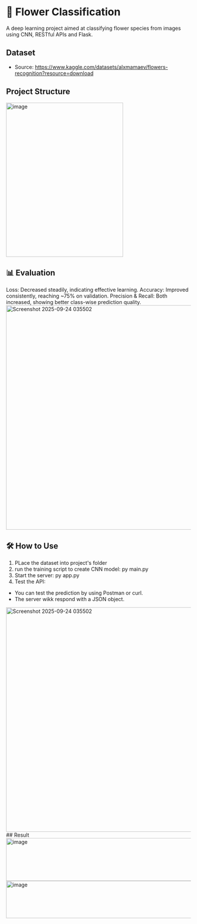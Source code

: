 # 🌸 Flower Classification
A deep learning project aimed at classifying flower species from images using CNN, RESTful APIs and Flask.

## Dataset
- Source: https://www.kaggle.com/datasets/alxmamaev/flowers-recognition?resource=download

## Project Structure
<img width="319" height="421" alt="image" src="https://github.com/user-attachments/assets/0079b58b-28ed-4145-87eb-86ed837f0736" />

## 📊 Evaluation
Loss: Decreased steadily, indicating effective learning.
Accuracy: Improved consistently, reaching ~75% on validation.
Precision & Recall: Both increased, showing better class-wise prediction quality.
<img width="1062" height="613" alt="Screenshot 2025-09-24 035502" src="https://github.com/user-attachments/assets/1b298ac2-0977-4d59-8271-73175cbacb93" />

## 🛠️ How to Use
1. PLace the dataset into project's folder
2. run the training script to create CNN model: py main.py
3. Start the server: py app.py
4. Test the API:
- You can test the prediction by using Postman or curl.
- The server wikk respond with a JSON object.

<img width="1062" height="613" alt="Screenshot 2025-09-24 035502" src="https://github.com/user-attachments/assets/e5e609af-1a0c-440e-9d8c-d82401135a36" />
## Result
<img width="928" height="117" alt="image" src="https://github.com/user-attachments/assets/9f746e3e-4143-4725-9469-a9e4f470fb72" />
<img width="872" height="102" alt="image" src="https://github.com/user-attachments/assets/47ff2d29-76ae-46ac-b138-49adf0ec966c" />

